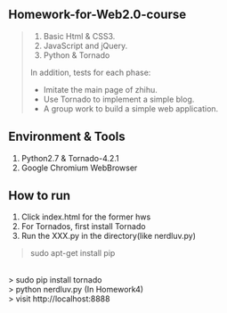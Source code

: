 ## Homework-for-Web2.0-course
> 1.   Basic Html & CSS3.
> 2.   JavaScript and jQuery.
> 3.   Python & Tornado
> 
> In addition, tests for each phase:
>
> + Imitate the main page of zhihu.
> + Use Tornado to implement a simple blog.
> + A group work to build a simple web application.

## Environment & Tools
1. Python2.7 & Tornado-4.2.1
2. Google Chromium WebBrowser

## How to run
1. Click index.html for the former hws
2. For Tornados, first install Tornado
3. Run the XXX.py in the directory(like nerdluv.py)

> sudo apt-get install pip
</br>
> sudo pip install tornado
</br>
> python nerdluv.py (In Homework4)
<br>
> visit http://localhost:8888
